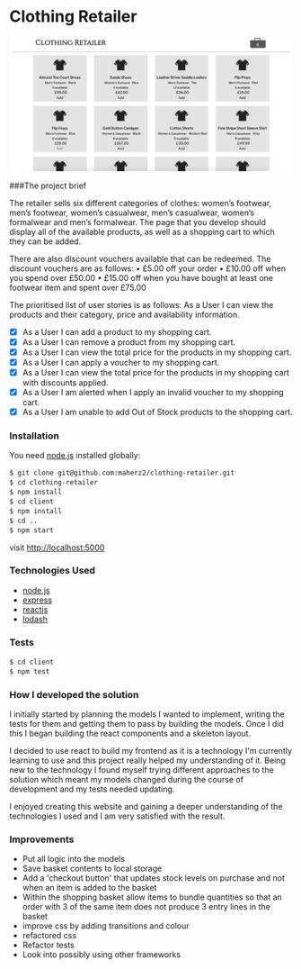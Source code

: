 # Clothing Retailer

![Screen shot](screenshot.png)

###The project brief

The retailer sells six different categories of clothes: women’s footwear, men’s
footwear, women’s casualwear, men’s casualwear, women’s formalwear and
men’s formalwear.
The page that you develop should display all of the available products, as well
as a shopping cart to which they can be added.

There are also discount vouchers available that can be redeemed. The
discount vouchers are as follows:
• £5.00 off your order
• £10.00 off when you spend over £50.00
• £15.00 off when you have bought at least one footwear item and spent
over £75.00

The prioritised list of user stories is as follows:
As a User I can view the products and their category, price and availability
information.
- [x] As a User I can add a product to my shopping cart.
- [x] As a User I can remove a product from my shopping cart.
- [x] As a User I can view the total price for the products in my shopping
cart.
- [x] As a User I can apply a voucher to my shopping cart.
- [x] As a User I can view the total price for the products in my shopping cart
with discounts applied.
- [x] As a User I am alerted when I apply an invalid voucher to my shopping
cart.
- [x] As a User I am unable to add Out of Stock products to the shopping cart.

### Installation

You need [node.js](http://nodejs.org) installed globally:

```sh
$ git clone git@github.com:maherz2/clothing-retailer.git
$ cd clothing-retailer
$ npm install
$ cd client
$ npm install
$ cd ..
$ npm start
```
visit [http://localhost:5000](http://localhost:5000)

### Technologies Used

* [node.js](http://nodejs.org)
* [express](http://expressjs.com)
* [reactjs](https://facebook.github.io/react/)
* [lodash](https://github.com/lodash/lodash)

### Tests

```sh
$ cd client
$ npm test
```


### How I developed the solution

I initially started by planning the models I wanted to implement, writing the tests for them and getting them to pass by building the models. Once I did this I began building the react components and a skeleton layout.

I decided to use react to build my frontend as it is a technology I'm currently learning to use and this project really helped my understanding of it. Being new to the technology I found myself trying different approaches to the solution which meant my models changed during the course of development and my tests needed updating.

I enjoyed creating this website and gaining a deeper understanding of the technologies I used and I am very satisfied with the result.

### Improvements

- Put all logic into the models
- Save basket contents to local storage
- Add a 'checkout button' that updates stock levels on purchase and not when an item is added to the basket
- Within the shopping basket allow items to bundle quantities so that an order with 3 of the same item does not produce 3 entry lines in the basket
- improve css by adding transitions and colour
- refactored css
- Refactor tests
- Look into possibly using other frameworks

